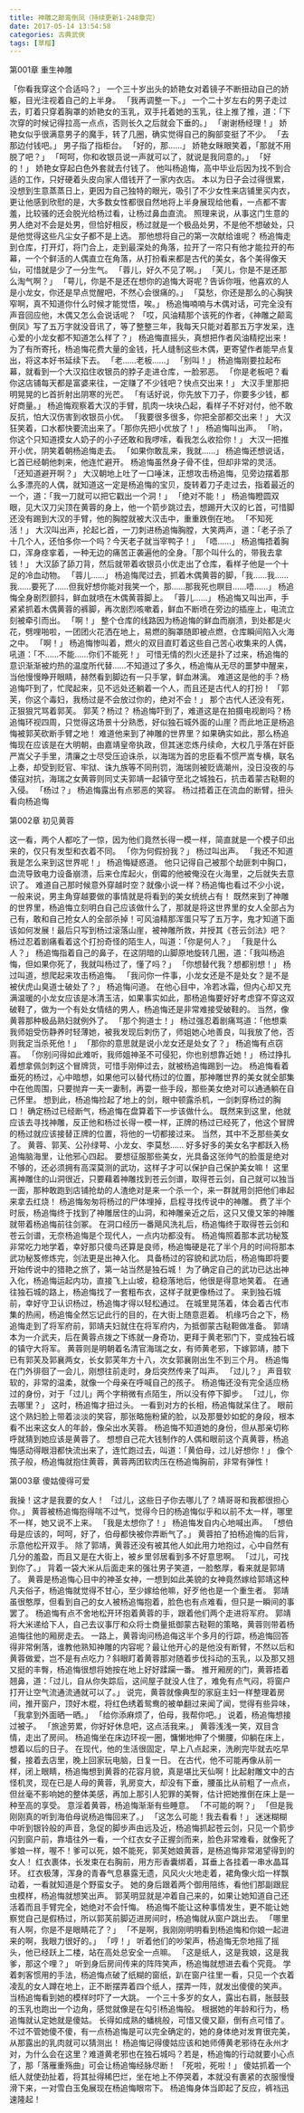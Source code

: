 ```yaml
---
title: 神雕之颠鸾倒凤（持续更新1-248章完）
date: 2017-05-14 13:54:58
categories: 古典武俠
tags: [草榴]
---
```

第001章 重生神雕

「你看我穿这个合适吗？」
一个三十岁出头的娇艳女对着镜子不断扭动自己的娇躯，目光注视着自己的上半身。
「我再调整一下。」
一个二十岁左右的男子走过去，盯着只穿着胸罩的娇艳女的玉乳，双手托着她的玉乳，往上推了推，道：「下次穿的时候记得拉高一点点，否则长久之后就会下垂的。」
「谢谢杨经理！」
娇艳女似乎很满意男子的魔手，转了几圈，确实觉得自己的胸部变挺了不少。
「去那边付钱吧。」
男子指了指柜台。
「好的，那……」
娇艳女眯眼笑着，「那就不用脱了吧？」
「呵呵，你和收银员说一声就可以了，就说是我同意的。」
「好的！」
娇艳女穿起白色外套就去付钱了。
他叫杨追悔，高中毕业后因为找不到合适的工作，只好硬着头皮向家人借钱开了一家内衣店。
本以为日子会过得很累，没想到生意蒸蒸日上，更因为自己独特的眼光，吸引了不少女性来店铺里买内衣，更让他感到欣慰的是，大多数女性都很自然地将上半身展现给他看，一点都不害羞，比较骚的还会脱光给杨过看，让杨过鼻血直流。
照理来说，从事这门生意的男人绝对不会是处男，但恰好相反，杨过就是一个极品处男，不是他不想破处，只是他觉得这些凡尘女子都不是上选。
那他想将自己的第一次献给谁呢？
杨追悔走到仓库，打开灯，将门合上，走到最深处的角落，拉开了一帘只有他才能拉开的布幕，一个个鲜活的人偶直立在角落，从打扮看来都是古代的美女，各个美得像天仙，可惜就是少了一分生气。
「蓉儿，好久不见了啊。」
「芙儿，你是不是还那么淘气啊？」
「萼儿，你是不是还在想你的追悔大哥呢？告诉你哦，他喜欢的人是小龙女，你还是早点觉醒吧，不然心会很痛的。」
「莫愁，你还是那么的心胸狭窄啊，真不知道你什么时候才能觉悟，唉。」
杨追悔喃喃与木偶对话，可完全没有声音回应他，木偶又怎么会说话呢？
「哎，风油精那个该死的作者，《神雕之颠鸾倒凤》写了五万字就没音讯了，等了整整三年，我每天只能对着那五万字发呆，连心爱的小龙女都不知道怎么样了？」
杨追悔直摇头，真想把作者风油精挖出来！
为了有所寄托，杨追悔花费大量的金钱，托人缝制这些木偶，更寄望作者能早点复出，将这本好书延续下去。
「老……老板……」
「别叫！」
杨追悔刚要拉起布幕，就看到一个大汉掐住收银员的脖子走进仓库，一脸邪恶。
「你是老板吧？看你这店铺每天都是富婆来往，一定赚了不少钱吧？快点交出来！」
大汉手里那把明晃晃的匕首折射出阴寒的光芒。
「有话好说，你先放下刀子，你要多少钱，都好商量。」
杨追悔观察着大汉的手臂，肌肉一块块凸起，看样子不好对付，他不敢反抗，怕大汉伤害到收银员小优。
「我要很多很多，你把全部都交出来！」
大汉狂笑着，口水都快要流出来了。「那你先把小优放了！」
杨追悔叫出声。
「哟，你这个只知道摸女人奶子的小子还敢和我啰嗦，看我怎么收拾你！」
大汉一把推开小优，阴笑着朝杨追悔走去。
「如果你敢乱来，我就……」
杨追悔还想说话，匕首已经朝他刺来，他连忙避开。
杨追悔虽然身子骨不佳，但却非常的灵活。
「还知道避开啊？」
大汉朝地上吐了一口唾沫，正想攻击杨追悔，见旁边摆着那么多漂亮的人偶，就知道这一定是杨追悔的宝贝，旋转着刀子走过去，指着最近的一个，道：「我一刀就可以把它戳出一个洞！」
「绝对不能！」
杨追悔瞪圆双眼，见大汉刀尖顶在黄蓉的身上，他一个箭步跳过去，想踢开大汉的匕首，可惜脚还没有踢到大汉的手臂，他的胸膛就被大汉击中，重重跌倒在地。
「不知死活！」
大汉叫出声，抡起匕首，一刀刺进杨追悔胸膛，大笑两声，道：「老子杀了十几个人，还怕多你一个吗？今天老子就当宰鸭子！」
「唔……」
杨追悔捂着胸口，浑身痉挛着，一种无边的痛苦正袭遍他的全身。「那个叫什么的，带我去拿钱！」
大汉舔了舔刀背，然后就带着收银员小优走出了仓库，看样子他是一个十足的冷血动物。
「蓉儿……」
杨追悔爬过去，抓着木偶黄蓉的脚，「我……我……我……要死了……但我好想你能对我笑一个，那……那我死也瞑目……唔……」
杨追悔全身剧烈颤抖，鲜血就喷在木偶黄蓉脚上。
「蓉儿……」
杨追悔又叫出声，手紧紧抓着木偶黄蓉的裤脚，再次剧烈咳嗽着，鲜血不断喷在旁边的插座上，电流立刻被牵引而出。
「啊！」
整个仓库的线路因为杨追悔的鲜血而崩溃，到处都是火花，劈哩啪啦，一团团火花洒在地上，易燃的胸罩随即被点燃，仓库瞬间陷入火海之中。
「啊！」
杨追悔惨叫着，燃火的双目直盯着这些自己苦心收集来的人偶，吼道：「不……不能……你们不能死！」
可惜无情的烈火还是扑了过来，杨追悔的意识渐渐被灼热的温度所代替……不知道过了多久，杨追悔从无尽的噩梦中醒来，当他慢慢睁开眼睛，赫然看到脚边有一只手掌，鲜血淋漓。
难道这是他的手？杨追悔吓到了，忙爬起来，见不远处还躺着一个人，而且还是古代人的打扮！
「郭芙，你这个毒妇，我杨过是不会放过你的，绝对不会！」
那个古代人还没有死，正狠狠咒骂着郭芙。
郭芙？杨过？
杨追悔吓到了，难道这是在拍摄电视剧吗？杨追悔环视四周，只觉得这场景十分熟悉，好似独石城外面的山崖？而此地正是杨追悔被郭芙砍断手臂之地！
难道他来到了神雕的世界里？如果确实如此，那么杨追悔现在应该是在大明朝，由嘉靖皇帝执政，但其迷恋炼丹续命，大权几乎落在奸臣严嵩父子手里，清廉之士尽受压迫诛杀，以海瑞为首的忠臣看不惯严嵩专横，联名上奏，却受到贬官、牢狱、诛九族等不同刑罚，海瑞则被贬谪潮州，没日没夜的与倭寇对抗，海瑞之女黄蓉则同丈夫郭靖一起镇守至北之城独石，抗击着蒙古鞑靼的入侵。
「杨过？」
杨追悔露出有点邪恶的笑容。
杨过捂着正在流血的断臂，扭头看向杨追悔

第002章 初见黄蓉

这一看，两个人都吃了一惊，因为他们竟然长得一模一样，简直就是一个模子印出来的，仅只有发型和衣着不同。
「你为何假扮我？」
杨过叫出声。
「我还不知道我是怎么来到这世界呢！」
杨追悔疑惑道。
他只记得自己被那个劫匪刺中胸口，血流导致电力设备崩溃，后来仓库起火，倒霉的他被俺没在火海里，之后就失去意识了。
难道自己那时候意外穿越时空？就像小说一样？杨追悔也看过不少小说，一般来说，男主角穿越要做的事情就是将看到的美女统统占有！
既然来到了神雕的世界里，杨追悔立刻明白自己应该做什么了，那就是将这世界里的女人全部占为己有，敢和自己抢女人的全部杀掉！可风油精那浑蛋只写了五万字，鬼才知道下面该如何发展！最后只写到杨过滚落山崖，被神雕所救，并授其《苍云剑法》吧？
杨过忍着剧痛看着这个打扮奇怪的陌生人，叫道：「你是何人？」
「我是什么人？」
杨追悔指着自己的鼻子，在这阴暗的山脚原地旋转几圈，道：「我叫杨追悔，但如果你死了，我就叫杨过了，懂了吗？」
「你想替代我？想都别想！」
杨过叫道，想爬起来攻击杨追悔。
「我问你一件事，小龙女还是不是处女？是不是被伏虎山臭道士破处了？」
杨追悔问道。
在他心目中，冷若冰霜，但内心却又充满温暖的小龙女应该是冰清玉洁，如果事实如此，那杨追悔要好好考虑穿不穿这双破鞋了，做为一个有处女情结的男人，杨追悔还是非常难接受破鞋的。
当然，像黄蓉那种极品熟妇就例外了。
「那个狗道士！」
杨过强忍着剧痛骂道：「他想乘我师姐受伤静养时轻薄她，被我发现后刺伤了，师姐她心地善良，叫我放了他，否则我定当杀死他！」
「那你的意思就是说小龙女还是处女了？」
杨追悔有点窃喜。
「你别问得如此难听，我师姐神圣不可侵犯，你也别想靠近她！」
杨过挣扎着想拿佩剑刺这个冒牌货，可惜手刚伸过去，就被杨追悔踢到一边。
杨追悔看着垂死的杨过，心中暗想，如果他可以替代杨过的位置，那神雕世界的美女就全部集中在他周围，只要抛弃一夫一妻制，再耍一些手段，那些美女绝对可以通通躺在自己怀里。
想到此，杨追悔捡起了地上的剑，眼中顿露杀机，一剑刺穿杨过的胸口！
确定杨过已经断气，杨追悔在盘算着下一步该做什么。
既然来到这里，他就应该去寻找神雕，反正他和杨过长得一模一样，正牌的杨过已经死了，他这个冒牌的杨过就应该接替正牌的位置，将他的一切都接过来。
当然，其中不乏那些美女了。
黄蓉、郭芙、公孙绿萼、小龙女、李莫愁……
好多好多的美女名字都跃入杨追悔脑海里，让他邪心四起。
要想征服那些美女，光具备这张帅气的脸蛋是绝对不够的，还必须拥有高深莫测的武功，这样子才可以保护自己保护美女嘛！
这里离神雕住的山洞很近，只要藉着神雕找到苍云剑谱，取得苍云剑，自己就可以独当一面，那种敢跑到店铺抢劫的人渣绝对是来一个杀一个，来一群就用剑把他们串起来拿去红烧！
杨追悔匆匆将杨过的尸体埋掉，启程寻找传说中的神雕。
费了半个时辰，杨追悔终于找到了神雕居住的山洞，和神雕亲近之后，这只又傻又笨的神雕就带着杨追悔前往剑冢。
在洞口经历一番飓风洗礼后，杨追悔终于取得苍云剑和苍云剑谱，无奈杨追悔是个现代人，一点内功都没有。
杨追悔照着那本武功秘笈非常吃力地学着，幸好那只傻鸟还算是良师，杨追悔硬是花了半个月的时间将那本武功秘笈修炼完，剑法更是出神入化。
具备杨过的容貌和武功后，杨追悔即将要开始传说中的猎艳之旅了，第一站当然是独石城！
为了确定自己的武功已达出神入化，杨追悔运起内功，直接飞上山坡，稳稳落地后，他很是得意地笑着。
在通往独石城的路上，杨追悔找了一套粗布衣，这样子就更像杨过了。
来到独石城前，幸好守卫认识杨过，杨追悔才得以轻松通过。
在城里晃荡着，体会着古代市集的热闹，杨追悔全然忘记此行的目的，在大街上随意逛着。
机缘巧合之下，杨追悔走到了将军府前，郭靖夫妇就住在将军府内，为抵御蒙古鞑靼做准备。
郭靖本为一介武夫，后在黄蓉点拨之下练就一身奇功，更拜于黄老邪门下，变成独石城的镇守大将军。
黄蓉则是明朝着名清官海瑞之女，有师黄老邪，下嫁郭靖，膝下已有郭芙及郭襄两女，长女郭芙年方十八，次女郭襄刚出生不到三个月。
杨追悔在门外徘徊了一会儿，刚想往前走时，身后突然传来了叫声。
「过儿？」
声音软软的，非常的温柔，就像一个母亲在呼喊自己的孩子。
杨追悔还没有完全适应杨过的身份，对于「过儿」两个字稍微有点陌生，所以没有停下脚步。
「过儿，你去哪里？」
这时，杨追悔才扭过头。
一看到对方的长相，杨追悔就呆住了。
眼前这个熟妇脸上带着淡淡的笑容，那张略施粉黛的脸，以及那曼妙如蛇的身段，根本看不出来这女人的年龄，像朵出水芙蓉。
杨追悔不知道她的身份，但从那亲切称呼就猜到她应该是黄蓉了。
想想自己花大钱制作的人偶和眼前这个真黄蓉，杨追悔感动得眼泪都快流出来了，连忙跑过去，叫道：「黄伯母，过儿好想你！」
像个孩子般，杨追悔就抱住黄蓉，黄蓉两团软肉压在杨追悔胸前，非常有弹性！

第003章 傻姑傻得可爱

我操！这才是我要的女人！
「过儿，这些日子你去哪儿了？靖哥哥和我都很担心你。」
黄蓉被杨追悔抱得喘不过气，觉得今日的杨追悔似乎和以前不太一样，哪里不一样，她又说不上来。
「我是太想你了！」
杨追悔发自内心地喊出声。
「想伯母是应该的，呵呵，好了，伯母都快被你弄断气了。」
黄蓉拍了拍杨追悔的后背，示意他松开双手。
除了郭靖，黄蓉还没有被其他人如此用力地抱过，心中自然有几分的羞盈，而且又是在大街上，被乡里邻居看到多不好意思啊。
「过儿，可找到你了。」
背着一袋大米从后面走来的强壮男子笑道，一脸憨厚，看来就是郭靖了。
黄蓉是杨追悔心目中的神圣女神，一想到如此美貌的女神竟然嫁给郭靖这种凡夫俗子，杨追悔就觉得不甘心，至少嫁给他嘛，好歹他也是一个重生者。
郭靖虽很憨厚，但看到自己的女人被杨追悔抱着，脸色也有点难看，但只是一瞬间的事罢了。
杨追悔有点不舍地松开环抱着黄蓉的手，跟着他们两个走进将军府。
郭靖将大米递给下人，自己去议事厅和众将士商量抵御蒙古鞑靼的策略，黄蓉则带着杨追悔往他的厢房走去。
一路上，黄蓉询问杨追侮这半个多月的行踪，杨追悔回答得非常俐落，谁教他熟知神雕的内容呢？最让他开心的是他没有断臂，不然以后和黄蓉做爱，岂不是有点吃力？斜眼盯着黄蓉那对随着步伐抖动的玉乳，以及那又翘又挺的丰臀，杨追悔很想将她按在地上好好蹂躏一番。
推开厢房的门，黄蓉捂着翘鼻，道：「过儿，自从你失踪后，这间屋子就没人住了，难免有点气闷，将窗户打开让空气流通流通就可以了。」
说完，黄蓉就像典型的家庭主妇一样整理着房间，推开窗户，顶好木棍，将红色绣着鸳鸯的被单翻过来闻了闻，觉得有些异味，「我拿到外面晒一晒。」
「给你添麻烦了，伯母，我帮你吧。」
说着，杨追悔想接过被子。
「旅途劳累，你好好休息吧，这点活我来。」
黄蓉浅浅一笑，双目含情，走出了房间。
杨追悔坐在床边环视一圈，慵懒地伸了个懒腰，仰躺在床上，想着以后的日子。
在现代，他的生活很固定，早上八点起来，洗刷完毕就去吃早餐，接着去店里，晚上回家玩电脑，日复一日。
在古代，他不可能再像从前一样，闭上眼睛，杨追悔想到黄蓉的花容月貌，真是堪比天仙啊！比起射雕文中的古怪机灵，现在已是人母的黄蓉，乳房变大，却没有下垂，腰虽比从前粗了一点点，但丝毫不影响她的整体美感，再加上那引人犯罪的美臀，估计把她推倒在床上是一种至高的享受。
意淫着黄蓉，杨追悔渐渐有些睡意。
「不可能的啊？」
「但是我刚刚真的听到海伯母说杨追悔回来了。」
「这怎么可能！我去看看！」
迷迷糊糊中听到银铃般的声音，急促的脚步声由远及近，杨追悔抓起苍云剑，只见一个箭步闪到窗户前，靠墙往外一看，一个红衣女子正握剑而来，脸色非常难看，就像死了爹娘一样，喔不！爹可以死，娘不能死，郭芙她娘黄蓉，是杨追悔非常渴望得到的女人！
红衣裹体，长发束在右胸前，用方形香囊绑着，耳垂上各挂着一串水晶耳环。
红衣极薄，浑身的青春气息暴露无遗，风风火火地走着，裙角像火焰一样飘动着，一看就知道是个野蛮女子。
她的身后跟着两个御用陪练，看他们那副跟屁虫模样，杨追悔就想笑出声。
郭芙明显就是冲着自己来的，如果让她知道自己还活着而且手臂完全，她绝对不会忏悔。
杨追悔不能让这种事情发生，更不能让她察觉自己是假杨过，所以郭芙前脚迈进房间时，杨追悔就从窗户跳出去。
「哪里有人啊，你是不是眼睛花了？」
「不是啊，我刚刚明明看到杨追悔和你娘一起进来的啊，我眼力很好的。」
「哼！」
听着他们的吵架声，杨追悔无奈地摇了摇头，他已经跃上二楼，站在高处总安全一点嘛。
「这是纸人，这是我娘，这是我爹，那这个哩？」
听到身后房间传来的阵阵笑声，杨追悔就想进去看个究竟。
学着刺客惯用的手法，杨追悔点破了纸糊的窗纸，趴在窗户往里一看，只见一个衣着凌乱的女人蹲在地上，正不断摆弄着四个纸人，摆弄一阵，就发出傻傻的笑声。
当杨追悔看到她的模样时吓了一大跳。
一个三十多岁的女人，露出右肩，胀鼓鼓的玉乳也跑出一个边角，感觉就像是在勾引杨追悔般。
根据她的年龄和行为，杨追悔就认定她就是傻姑。
长得如成熟的蟠桃般，可惜又傻又巅，倒有点可惜了。
不过不管她傻不傻，有一点杨追悔是可以完全确定的，她的身体绝对发育很完美，从那露出的乳肉就可以猜测出！
杨追悔记得傻姑应该和她师傅黄老邪待在永州才对，为什么会在这里？难道黄老邪也在独石城吗？若是，杨追悔的行动就要小心点了，那「落雁重殇曲」可会让杨追悔经脉尽断！
「死啦，死啦！」
傻姑抓着一个纸人就使劲扯着，将其扯得稀巴烂，坐在地上不停哭着，本就没有裹紧的衣服慢慢滑下来，一对雪白玉兔展现在杨追悔眼帘下。
杨追悔身体当即起了反应，裤裆迅速隆起！
